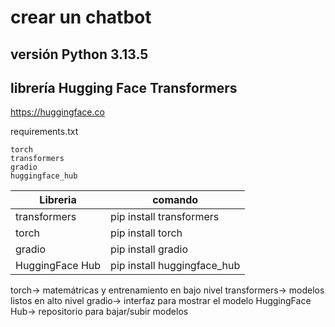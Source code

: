 # crear un chatbot
## versión Python 3.13.5
## librería Hugging Face Transformers
https://huggingface.co

requirements.txt
```
torch
transformers
gradio
huggingface_hub

```
| Libreria        | comando                     |
| --------------- | --------------------------- |
| transformers    | pip install transformers    |
| torch           | pip install torch           |
| gradio          | pip install gradio          |
| HuggingFace Hub | pip install huggingface_hub |

torch-> matemátricas y entrenamiento en bajo nivel
transformers-> modelos listos en alto nivel 
gradio-> interfaz para mostrar el modelo 
HuggingFace Hub-> repositorio para bajar/subir modelos

 